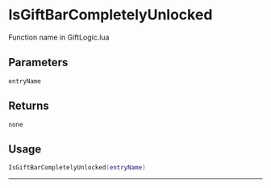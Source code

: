 # IsGiftBarCompletelyUnlocked
Function name in GiftLogic.lua
## Parameters
`entryName`
## Returns
`none`
## Usage
```lua
IsGiftBarCompletelyUnlocked(entryName)
```
---
